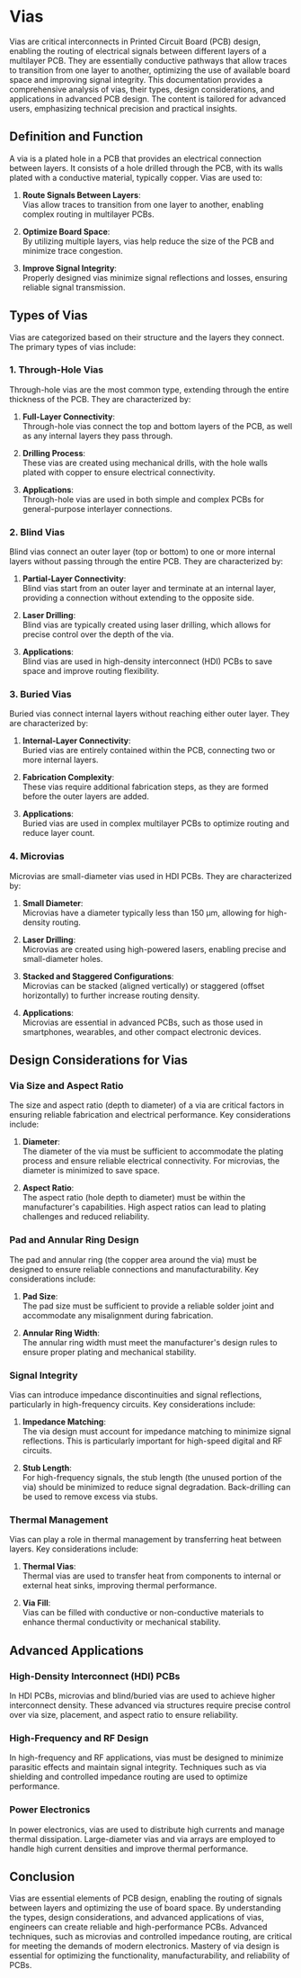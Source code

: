 # Vias

Vias are critical interconnects in Printed Circuit Board (PCB) design, enabling the routing of electrical signals between different layers of a multilayer PCB. They are essentially conductive pathways that allow traces to transition from one layer to another, optimizing the use of available board space and improving signal integrity. This documentation provides a comprehensive analysis of vias, their types, design considerations, and applications in advanced PCB design. The content is tailored for advanced users, emphasizing technical precision and practical insights.

## Definition and Function

A via is a plated hole in a PCB that provides an electrical connection between layers. It consists of a hole drilled through the PCB, with its walls plated with a conductive material, typically copper. Vias are used to:

1. **Route Signals Between Layers**:  
   Vias allow traces to transition from one layer to another, enabling complex routing in multilayer PCBs.

2. **Optimize Board Space**:  
   By utilizing multiple layers, vias help reduce the size of the PCB and minimize trace congestion.

3. **Improve Signal Integrity**:  
   Properly designed vias minimize signal reflections and losses, ensuring reliable signal transmission.

## Types of Vias

Vias are categorized based on their structure and the layers they connect. The primary types of vias include:

### 1. Through-Hole Vias

Through-hole vias are the most common type, extending through the entire thickness of the PCB. They are characterized by:

1. **Full-Layer Connectivity**:  
   Through-hole vias connect the top and bottom layers of the PCB, as well as any internal layers they pass through.

2. **Drilling Process**:  
   These vias are created using mechanical drills, with the hole walls plated with copper to ensure electrical connectivity.

3. **Applications**:  
   Through-hole vias are used in both simple and complex PCBs for general-purpose interlayer connections.

### 2. Blind Vias

Blind vias connect an outer layer (top or bottom) to one or more internal layers without passing through the entire PCB. They are characterized by:

1. **Partial-Layer Connectivity**:  
   Blind vias start from an outer layer and terminate at an internal layer, providing a connection without extending to the opposite side.

2. **Laser Drilling**:  
   Blind vias are typically created using laser drilling, which allows for precise control over the depth of the via.

3. **Applications**:  
   Blind vias are used in high-density interconnect (HDI) PCBs to save space and improve routing flexibility.

### 3. Buried Vias

Buried vias connect internal layers without reaching either outer layer. They are characterized by:

1. **Internal-Layer Connectivity**:  
   Buried vias are entirely contained within the PCB, connecting two or more internal layers.

2. **Fabrication Complexity**:  
   These vias require additional fabrication steps, as they are formed before the outer layers are added.

3. **Applications**:  
   Buried vias are used in complex multilayer PCBs to optimize routing and reduce layer count.

### 4. Microvias

Microvias are small-diameter vias used in HDI PCBs. They are characterized by:

1. **Small Diameter**:  
   Microvias have a diameter typically less than 150 µm, allowing for high-density routing.

2. **Laser Drilling**:  
   Microvias are created using high-powered lasers, enabling precise and small-diameter holes.

3. **Stacked and Staggered Configurations**:  
   Microvias can be stacked (aligned vertically) or staggered (offset horizontally) to further increase routing density.

4. **Applications**:  
   Microvias are essential in advanced PCBs, such as those used in smartphones, wearables, and other compact electronic devices.

## Design Considerations for Vias

### Via Size and Aspect Ratio

The size and aspect ratio (depth to diameter) of a via are critical factors in ensuring reliable fabrication and electrical performance. Key considerations include:

1. **Diameter**:  
   The diameter of the via must be sufficient to accommodate the plating process and ensure reliable electrical connectivity. For microvias, the diameter is minimized to save space.

2. **Aspect Ratio**:  
   The aspect ratio (hole depth to diameter) must be within the manufacturer's capabilities. High aspect ratios can lead to plating challenges and reduced reliability.

### Pad and Annular Ring Design

The pad and annular ring (the copper area around the via) must be designed to ensure reliable connections and manufacturability. Key considerations include:

1. **Pad Size**:  
   The pad size must be sufficient to provide a reliable solder joint and accommodate any misalignment during fabrication.

2. **Annular Ring Width**:  
   The annular ring width must meet the manufacturer's design rules to ensure proper plating and mechanical stability.

### Signal Integrity

Vias can introduce impedance discontinuities and signal reflections, particularly in high-frequency circuits. Key considerations include:

1. **Impedance Matching**:  
   The via design must account for impedance matching to minimize signal reflections. This is particularly important for high-speed digital and RF circuits.

2. **Stub Length**:  
   For high-frequency signals, the stub length (the unused portion of the via) should be minimized to reduce signal degradation. Back-drilling can be used to remove excess via stubs.

### Thermal Management

Vias can play a role in thermal management by transferring heat between layers. Key considerations include:

1. **Thermal Vias**:  
   Thermal vias are used to transfer heat from components to internal or external heat sinks, improving thermal performance.

2. **Via Fill**:  
   Vias can be filled with conductive or non-conductive materials to enhance thermal conductivity or mechanical stability.

## Advanced Applications

### High-Density Interconnect (HDI) PCBs

In HDI PCBs, microvias and blind/buried vias are used to achieve higher interconnect density. These advanced via structures require precise control over via size, placement, and aspect ratio to ensure reliability.

### High-Frequency and RF Design

In high-frequency and RF applications, vias must be designed to minimize parasitic effects and maintain signal integrity. Techniques such as via shielding and controlled impedance routing are used to optimize performance.

### Power Electronics

In power electronics, vias are used to distribute high currents and manage thermal dissipation. Large-diameter vias and via arrays are employed to handle high current densities and improve thermal performance.

## Conclusion

Vias are essential elements of PCB design, enabling the routing of signals between layers and optimizing the use of board space. By understanding the types, design considerations, and advanced applications of vias, engineers can create reliable and high-performance PCBs. Advanced techniques, such as microvias and controlled impedance routing, are critical for meeting the demands of modern electronics. Mastery of via design is essential for optimizing the functionality, manufacturability, and reliability of PCBs.